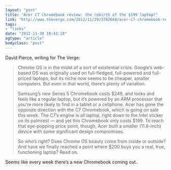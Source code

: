 ```yaml
---
layout: "post"
title: "Acer C7 Chromebook review: the rebirth of the $199 laptop?"
link: "http://www.theverge.com/2012/11/29/3702668/acer-c7-chromebook-review-199-laptop"
tags: 
- "links"
date: "2012-11-30 18:43:18"
ogtype: "article"
bodyclass: "post"
---
```


David Pierce, writing for The Verge:

> Chrome OS is in the midst of a sort of existential crisis. Google’s web-based OS was originally used on full-fledged, full-powered and full-priced laptops, but its niche now seems to be cheaper, smaller computers. But even in that world, there’s plenty of variation.
> 
> Samsung’s new Series 5 Chromebook costs $249, and looks and feels like a regular laptop, but it’s powered by an ARM processor that you’re more likely to find in a tablet or a cellphone. Acer has gone the opposite direction with the C7 Chromebook, which is going on sale this week. The C7’s engine is all laptop, right down to the Intel sticker on its palmrest — and yet this Chromebook only costs $199. To reach that eye-popping price point, though, Acer built a smaller (11.6-inch) device with some significant design compromises.
> 
> So who’s right? Does Chrome OS beauty come from inside or outside? And have we finally reached a point where $200 buys you a real, true, functioning laptop? Read on.

Seems like every week there’s a new Chromebook coming out..